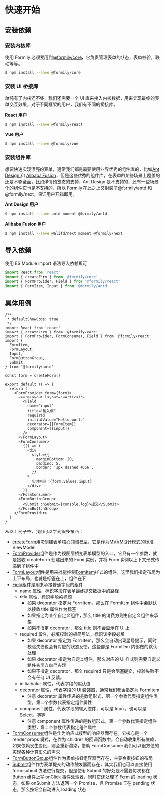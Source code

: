 # 快速开始

## 安装依赖

### 安装内核库

使用 Formily 必须要用到[@formily/core](https://core.formilyjs.org/zh-CN)，它负责管理表单的状态，表单校验，联动等等。

```bash
$ npm install --save @formily/core
```

### 安装 UI 桥接库

单纯有了内核还不够，我们还需要一个 UI 库来接入内核数据，用来实现最终的表单交互效果，对于不同框架的用户，我们有不同的桥接库。

**React 用户**

```bash
$ npm install --save @formily/react
```

**Vue 用户**

```bash
$ npm install --save @formily/vue
```

### 安装组件库

想要快速实现漂亮的表单，通常我们都是需要使用业界优秀的组件库的，比如[Ant Design ](https://ant.design)和 [Alibaba Fusion](https://fusion.design)，但是这些优秀的组件库，在表单的某些场景上覆盖的还是不够全面，比如详情预览态的支持，Ant Design 是不支持的，还有一些场景化的组件它也是不支持的，所以 Formily 在此之上又封装了@formily/antd 和@formily/next，保证用户开箱即用。

**Ant Design 用户**

```bash
$ npm install --save antd moment @formily/antd
```

**Alibaba Fusion 用户**

```bash
$ npm install --save @alifd/next moment @formily/next
```

## 导入依赖

使用 ES Module import 语法导入依赖即可

```ts
import React from 'react'
import { createForm } from '@formily/core'
import { FormProvider, Field } from '@formily/react'
import { FormItem, Input } from '@formily/antd'
```

## 具体用例

```tsx
/**
 * defaultShowCode: true
 */
import React from 'react'
import { createForm } from '@formily/core'
import { FormProvider, FormConsumer, Field } from '@formily/react'
import {
  FormItem,
  FormLayout,
  Input,
  FormButtonGroup,
  Submit,
} from '@formily/antd'

const form = createForm()

export default () => {
  return (
    <FormProvider form={form}>
      <FormLayout layout="vertical">
        <Field
          name="input"
          title="输入框"
          required
          initialValue="Hello world"
          decorator={[FormItem]}
          component={[Input]}
        />
      </FormLayout>
      <FormConsumer>
        {() => (
          <div
            style={{
              marginBottom: 20,
              padding: 5,
              border: '1px dashed #666',
            }}
          >
            实时响应：{form.values.input}
          </div>
        )}
      </FormConsumer>
      <FormButtonGroup>
        <Submit onSubmit={console.log}>提交</Submit>
      </FormButtonGroup>
    </FormProvider>
  )
}
```

从以上例子中，我们可以学到很多东西：

- [createForm](https://core.formilyjs.org/zh-CN/api/entry/create-form)用来创建表单核心领域模型，它是作为[MVVM](https://core.formilyjs.org/guide/mvvm)设计模式的标准 ViewModel
- [FormProvider](https://react.formilyjs.org/zh-CN/api/components/form-provider)组件是作为视图层桥接表单模型的入口，它只有一个参数，就是接收 createForm 创建出来的 Form 实例，并将 Form 实例以上下文形式传递到子组件中
- [FormLayout](https://antd.formilyjs.org/zh-CN/components/form-layout)组件是用来批量控制[FormItem](https://antd.formilyjs.org/zh-CN/components/form-item)样式的组件，这里我们指定布局为上下布局，也就是标签在上，组件在下
- [Field](https://react.formilyjs.org/zh-CN/api/components/field)组件是用来承接普通字段的组件
  - name 属性，标识字段在表单最终提交数据中的路径
  - title 属性，标识字段的标题
    - 如果 decorator 指定为 FormItem，那么在 FormItem 组件中会默认以接收 title 属性作为标签
    - 如果指定为某个自定义组件，那么 title 的消费方则由自定义组件来承接
    - 如果不指定 decorator，那么 title 则不会显示在 UI 上
  - required 属性，必填校验的极简写法，标识该字段必填
    - 如果 decorator 指定为 FormItem，那么会自动出现星号提示，同时校验失败也会有对应的状态反馈，这些都是 FormItem 内部做的默认处理
    - 如果 decorator 指定为自定义组件，那么对应的 UI 样式则需要自定义组件实现方自己实现
    - 如果不指定 decorator，那么 required 只是会阻塞提交，校验失败不会有任何 UI 反馈。
  - initialValue 属性，代表字段的默认值
  - decorator 属性，代表字段的 UI 装饰器，通常我们都会指定为 FormItem
    - 注意 decorator 属性传递的是数组形式，第一个参数代表指定组件类型，第二个参数代表指定组件属性
  - component 属性，代表字段的输入控件，可以是 Input，也可以是 Select，等等
    - 注意 component 属性传递的是数组形式，第一个参数代表指定组件类型，第二个参数代表指定组件属性
- [FormConsumer](https://react.formilyjs.org/zh-CN/api/components/form-consumer)组件是作为响应式模型的响应器而存在，它核心是一个 render props 模式，在作为 children 的回调函数中，会自动收集所有依赖，如果依赖发生变化，则会重新渲染，借助 FormConsumer 我们可以很方便的实现各种计算汇总的需求
- [FormButtonGroup](https://antd.formilyjs.org/zh-CN/components/form-button-group)组件作为表单按钮组容器而存在，主要负责按钮的布局
- [Submit](https://antd.formilyjs.org/zh-CN/components/submit)组件作为表单提交的动作触发器而存在，其实我们也可以直接使用 form.submit 方法进行提交，但是使用 Submit 的好处是不需要每次都在 Button 组件上写 onClick 事件处理器，同时它还处理了 Form 的 loading 状态，如果 onSubmit 方法返回一个 Promise，且 Promise 正在 pending 状态，那么按钮会自动进入 loading 状态

